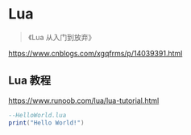 # Lua

> 《Lua 从入门到放弃》

https://www.cnblogs.com/xgqfrms/p/14039391.html

## Lua 教程

https://www.runoob.com/lua/lua-tutorial.html

```lua
--HelloWorld.lua
print("Hello World!")

```
